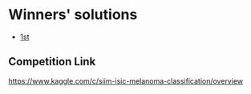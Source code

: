 # Winners' solutions
- [1st](https://www.kaggle.com/c/siim-isic-melanoma-classification/discussion/175412)

## Competition Link
https://www.kaggle.com/c/siim-isic-melanoma-classification/overview
